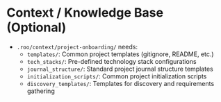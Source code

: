 # Context / Knowledge Base (Optional)

*   `.roo/context/project-onboarding/` needs:
    - `templates/`: Common project templates (gitignore, README, etc.)
    - `tech_stacks/`: Pre-defined technology stack configurations
    - `journal_structure/`: Standard project journal structure templates
    - `initialization_scripts/`: Common project initialization scripts
    - `discovery_templates/`: Templates for discovery and requirements gathering